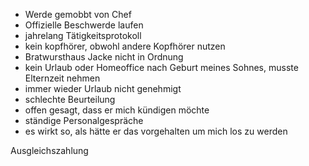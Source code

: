 - Werde gemobbt von Chef
- Offizielle Beschwerde laufen
- jahrelang Tätigkeitsprotokoll 
- kein kopfhörer, obwohl andere Kopfhörer nutzen
- Bratwursthaus Jacke nicht in Ordnung
- kein Urlaub oder Homeoffice nach Geburt meines Sohnes, musste Elternzeit nehmen
- immer wieder Urlaub nicht genehmigt
- schlechte Beurteilung 
- offen gesagt, dass er mich kündigen möchte
- ständige Personalgespräche
- es wirkt so, als hätte er das vorgehalten um mich los zu werden



Ausgleichszahlung 